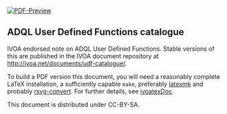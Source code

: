 [![PDF-Preview](https://img.shields.io/badge/Preview-PDF-blue)](../../releases/download/auto-pdf-preview/udf-catalogue-draft.pdf)

## ADQL User Defined Functions catalogue

IVOA endorsed note on ADQL User Defined Functions.  Stable versions of
this are published in the IVOA document repository at
http://ivoa.net/documents/udf-catalogue/.

To build a PDF version this document, you will need a reasonably
complete LaTeX installation, a sufficiently capable `make`, preferably
[latexmk](https://personal.psu.edu/~jcc8/software/latexmk/) and probably
[rsvg-convert](https://wiki.gnome.org/Projects/LibRsvg). For further
details, see [ivoatexDoc](https://ivoa.net/documents/Notes/IVOATex/).

This document is distributed under CC-BY-SA.
